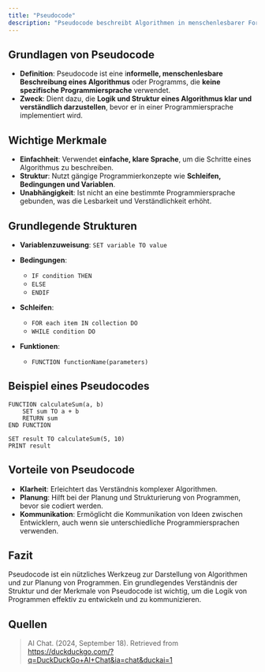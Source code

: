 ```yaml
---
title: "Pseudocode"
description: "Pseudocode beschreibt Algorithmen in menschenlesbarer Form ohne spezifische Programmiersprache. Er verwendet Strukturen wie Schleifen und Bedingungen. Vorteile liegen in Klarheit und Planung vor der Implementierung."
---
```


## Grundlagen von Pseudocode
- **Definition**: Pseudocode ist eine i**nformelle, menschenlesbare Beschreibung eines Algorithmus** oder Programms, die **keine spezifische Programmiersprache** verwendet.
- **Zweck**: Dient dazu, die **Logik und Struktur eines Algorithmus klar und verständlich darzustellen**, bevor er in einer Programmiersprache implementiert wird.

## Wichtige Merkmale
- **Einfachheit**: Verwendet **einfache, klare Sprache**, um die Schritte eines Algorithmus zu beschreiben.
- **Struktur**: Nutzt gängige Programmierkonzepte wie **Schleifen, Bedingungen und Variablen**.
- **Unabhängigkeit**: Ist nicht an eine bestimmte Programmiersprache gebunden, was die Lesbarkeit und Verständlichkeit erhöht.

## Grundlegende Strukturen
- **Variablenzuweisung**: `SET variable TO value`
- **Bedingungen**: 
  - `IF condition THEN`
  - `ELSE`
  - `ENDIF`
  
- **Schleifen**:
  - `FOR each item IN collection DO`
  - `WHILE condition DO`
  
- **Funktionen**: 
  - `FUNCTION functionName(parameters)`

## Beispiel eines Pseudocodes
```
FUNCTION calculateSum(a, b)
    SET sum TO a + b
    RETURN sum
END FUNCTION

SET result TO calculateSum(5, 10)
PRINT result
```

## Vorteile von Pseudocode
- **Klarheit**: Erleichtert das Verständnis komplexer Algorithmen.
- **Planung**: Hilft bei der Planung und Strukturierung von Programmen, bevor sie codiert werden.
- **Kommunikation**: Ermöglicht die Kommunikation von Ideen zwischen Entwicklern, auch wenn sie unterschiedliche Programmiersprachen verwenden.

## Fazit
Pseudocode ist ein nützliches Werkzeug zur Darstellung von Algorithmen und zur Planung von Programmen. Ein grundlegendes Verständnis der Struktur und der Merkmale von Pseudocode ist wichtig, um die Logik von Programmen effektiv zu entwickeln und zu kommunizieren.


## Quellen

> AI Chat. (2024, September 18). Retrieved from https://duckduckgo.com/?q=DuckDuckGo+AI+Chat&ia=chat&duckai=1